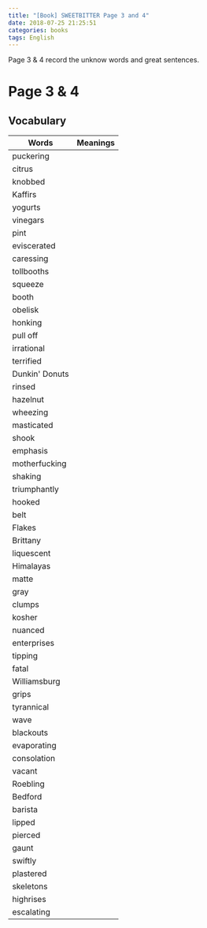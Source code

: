 ```yaml
---
title: "[Book] SWEETBITTER Page 3 and 4"
date: 2018-07-25 21:25:51
categories: books
tags: English
---
```


Page 3 & 4 record the unknow words and great sentences.
<!-- more-->

# Page 3 & 4
## Vocabulary

| Words        | Meanings    | 
| -----------|:--------------:| 
| puckering |
| citrus |
| knobbed |
| Kaffirs |
| yogurts |
| vinegars |
| pint |
| eviscerated |
| caressing |
| tollbooths |
| squeeze |
| booth |
| obelisk |
| honking |
| pull off |
| irrational |
| terrified |
| Dunkin' Donuts |
| rinsed |
| hazelnut |
| wheezing |
| masticated |
| shook |
| emphasis |
| motherfucking |
| shaking |
| triumphantly |
| hooked |
| belt |
| Flakes |
| Brittany |
| liquescent |
| Himalayas |
| matte |
| gray |
| clumps |
| kosher |
| nuanced |
| enterprises |
| tipping |
| fatal |
| Williamsburg |
| grips |
| tyrannical |
| wave |
| blackouts |
| evaporating |
| consolation |
| vacant |
| Roebling |
| Bedford |
| barista |
| lipped |
| pierced |
| gaunt |
| swiftly |
| plastered |
| skeletons |
| highrises |
| escalating |